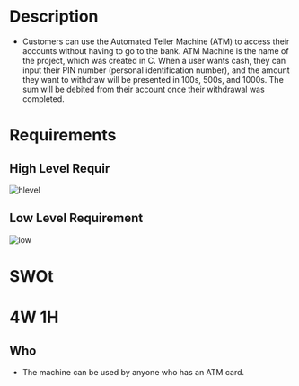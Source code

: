 # Description
* Customers can use the Automated Teller Machine (ATM) to access their accounts without having to go to the bank. ATM Machine is the name of the project, which was created in C. When a user wants cash, they can input their PIN number (personal identification number), and the amount they want to withdraw will be presented in 100s, 500s, and 1000s. The sum will be debited from their account once their withdrawal was completed.
# Requirements

## High Level Requir
![hlevel](https://user-images.githubusercontent.com/46900710/152698450-c622a462-2fca-4275-9931-445d26f7d325.jpg)




## Low Level Requirement


![low](https://user-images.githubusercontent.com/46900710/152699053-b989c720-8eab-4a06-b0fe-647e4f471957.jpg)



# SWOt


# 4W 1H
## Who
* The machine can be used by anyone who has an ATM card.
